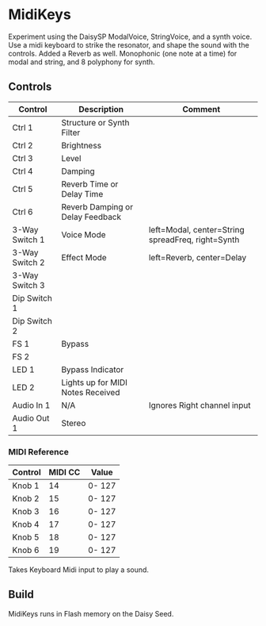# MidiKeys

Experiment using the DaisySP ModalVoice, StringVoice, and a synth voice. Use a midi keyboard to strike the resonator, and shape the sound with the controls.
Added a Reverb as well.
Monophonic (one note at a time) for modal and string, and 8 polyphony for synth.

## Controls

| Control | Description | Comment |
| --- | --- | --- |
| Ctrl 1 | Structure or Synth Filter |  |
| Ctrl 2 | Brightness |  |
| Ctrl 3 | Level |  |
| Ctrl 4 | Damping |  |
| Ctrl 5 | Reverb Time or Delay Time |  |
| Ctrl 6 | Reverb Damping or Delay Feedback|  |
| 3-Way Switch 1 | Voice Mode | left=Modal, center=String spreadFreq, right=Synth |
| 3-Way Switch 2 | Effect Mode | left=Reverb, center=Delay |
| 3-Way Switch 3 |  |  |
| Dip Switch 1 |  |  |
| Dip Switch 2 |  |  |
| FS 1 | Bypass |  |
| FS 2 |  |  |
| LED 1 | Bypass Indicator |  |
| LED 2 | Lights up for MIDI Notes Received | |
| Audio In 1 | N/A | Ignores Right channel input  |
| Audio Out 1 | Stereo | |

### MIDI Reference

| Control | MIDI CC | Value |
| --- | --- | --- |
| Knob 1 | 14 | 0- 127 |
| Knob 2 | 15 | 0- 127 |
| Knob 3 | 16 | 0- 127 |
| Knob 4 | 17 | 0- 127 |
| Knob 5 | 18 | 0- 127 |
| Knob 6 | 19 | 0- 127 |

Takes Keyboard Midi input to play a sound.

## Build

MidiKeys runs in Flash memory on the Daisy Seed.

